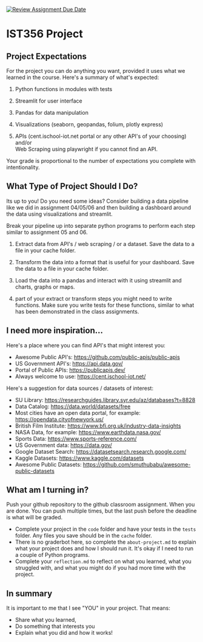 [![Review Assignment Due Date](https://classroom.github.com/assets/deadline-readme-button-22041afd0340ce965d47ae6ef1cefeee28c7c493a6346c4f15d667ab976d596c.svg)](https://classroom.github.com/a/VeqDR4Il)
# IST356 Project

## Project Expectations

For the project you can do anything you want, provided it uses what we learned in the course. Here's a summary of what's expected:

1. Python functions in modules with tests

2. Streamlit for user interface

3. Pandas for data manipulation

4. Visualizations (seaborn, geopandas, folium, plotly express)

5. APIs (cent.ischool-iot.net portal or any other API's of your choosing) and/or  
Web Scraping using playwright if you cannot find an API.

Your grade is proportional to the number of expectations you complete with intentionality.

## What Type of Project Should I Do?

Its up to you! Do you need some ideas? Consider building a data pipeline like we did in assignment 04/05/06 and then building a dashboard around the data using visualizations and streamlit.

Break your pipeline up into separate python programs to perform each step similar to assignment 05 and 06.


1. Extract data from API's / web scraping / or a dataset. Save the data to a file in your cache folder.

2. Transform the data into a format that is useful for your dashboard. Save the data to a file in your cache folder.

3. Load the data into a pandas and interact with it using streamlit and charts, graphs or maps.

4. part of your extract or transform steps you might need to write functions. Make sure you write tests for these functions, similar to what has been demonstrated in the class assignments.


## I need more inspiration...

Here's a place where you can find API's that might interest you:

- Awesome Public API's: https://github.com/public-apis/public-apis
- US Government API's: https://api.data.gov/
- Portal of Public APIs: https://publicapis.dev/
- Always welcome to use: https://cent.ischool-iot.net/


Here's a suggestion for data sources / datasets of interest:

- SU Library: https://researchguides.library.syr.edu/az/databases?t=8828
- Data Catalog: https://data.world/datasets/free
- Most cities have an open data portal, for example: https://opendata.cityofnewyork.us/
- British Film Institute: https://www.bfi.org.uk/industry-data-insights
- NASA Data, for example: https://www.earthdata.nasa.gov/
- Sports Data: https://www.sports-reference.com/
- US Government data: https://data.gov/
- Google Dataset Search: https://datasetsearch.research.google.com/
- Kaggle Datasets: https://www.kaggle.com/datasets
- Awesome Public Datasets: https://github.com/smuthubabu/awesome-public-datasets


## What am I turning in?

Push your github repository to the github classroom assignment. When you are done. You can push multiple times, but the last push before the deadline is what will be graded.

- Complete your project in the `code` folder and have your tests in the `tests` folder. Any files you save should be in the `cache` folder.
- There is no graderbot here, so complete the `about-project.md` to explain what your project does and how I should run it. It's okay if I need to run a couple of Python programs.
- Complete your `reflection.md` to reflect on what you learned, what you struggled with, and what you might do if you had more time with the project.

## In summary

It is important to me that I see "YOU" in your project. That means:

- Share what you learned,
- Do something that interests you
- Explain what you did and how it works!